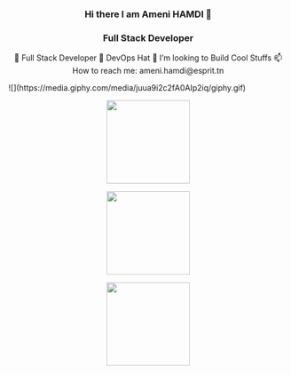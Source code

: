 ### <p align="center"> Hi there I am Ameni HAMDI 👋 </p>

### <p align="center"> Full Stack Developer </p>
<p align="center">
 🔭 Full Stack Developer
 🌱 DevOps Hat 
 🤔 I’m looking to Build Cool Stuffs
 📫 How to reach me: ameni.hamdi@esprit.tn
  </p>
![](https://media.giphy.com/media/juua9i2c2fA0AIp2iq/giphy.gif)

<p align=center>
<img width=150 src="https://camo.githubusercontent.com/6a1fc6b680ac61d3f6d110ade261ca9e77ac3b2a740795db95a1b6518d5cc486/68747470733a2f2f63756c746f667468657061727479706172726f742e636f6d2f6775657374732f68642f70617274792d6b38732e676966" />
</p>

<p align=center>
<img width=150 src="https://camo.githubusercontent.com/8df7492f3a24532205a7655cef08d00875d798b5ca4bc4ece0b3b45fb9c0d6af/68747470733a2f2f63756c746f667468657061727479706172726f742e636f6d2f706172726f74732f68642f7265616374706172726f742e676966" />
</p>

<p align=center>
<img width=150 src="https://camo.githubusercontent.com/9c5709df4ce274be8c75268be73e32f7cb5baf0a9e2d8f9a1331bb2bc56b4e9a/68747470733a2f2f63756c746f667468657061727479706172726f742e636f6d2f706172726f74732f68642f706972617465706172726f742e676966" />
</p>


